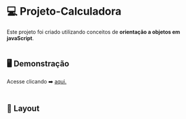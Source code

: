 # 💻 Projeto-Calculadora
Este projeto foi criado utilizando conceitos de <strong>orientação a objetos em javaScript</strong>.
<br/><br/>
## 🖥️ Demonstração
Acesse clicando ➡️ [aqui.](https://ricardo-dev-1988.github.io/Projeto-Calculadora/)
<br/><br/>
## :bookmark: Layout
